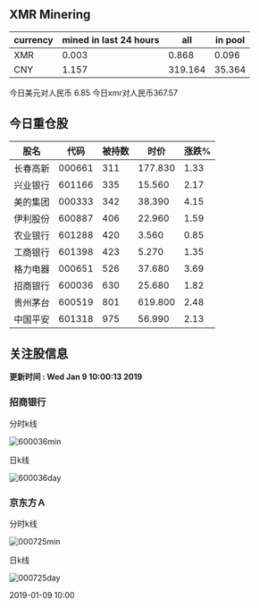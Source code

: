 ## XMR Minering

|currency|mined in last 24 hours|all|in pool|
|---|---|---|---|
|XMR|0.003|0.868|0.096|
|CNY|1.157|319.164|35.364|

今日美元对人民币 6.85	今日xmr对人民币367.57


## 今日重仓股 

|股名|代码|被持数|时价|涨跌%|
|---|---|---|---|---|
|长春高新|000661|311|177.830|1.33|
|兴业银行|601166|335|15.560|2.17|
|美的集团|000333|342|38.390|4.15|
|伊利股份|600887|406|22.960|1.59|
|农业银行|601288|420|3.560|0.85|
|工商银行|601398|423|5.270|1.35|
|格力电器|000651|526|37.680|3.69|
|招商银行|600036|630|25.680|1.82|
|贵州茅台|600519|801|619.800|2.48|
|中国平安|601318|975|56.990|2.13|

## 关注股信息
**更新时间 : Wed Jan  9 10:00:13 2019**
### 招商银行 
分时k线

![600036min](http://image.sinajs.cn/newchart/min/n/sh600036.gif)

日k线

![600036day](http://image.sinajs.cn/newchart/daily/n/sh600036.gif)

### 京东方Ａ 
分时k线

![000725min](http://image.sinajs.cn/newchart/min/n/sz000725.gif)

日k线

![000725day](http://image.sinajs.cn/newchart/daily/n/sz000725.gif)

2019-01-09 10:00